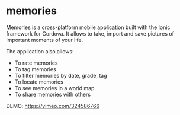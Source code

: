 # memories

Memories is a cross-platform mobile application built with the Ionic framework for Cordova. It allows to take, import and save pictures of important moments of your life. 

The application also allows:
  - To rate memories
  - To tag memories
  - To filter memories by date, grade, tag
  - To locate memories
  - To see memories in a world map
  - To share memories with others

DEMO: https://vimeo.com/324586766
